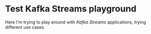# Test Kafka Streams playground

Here I'm trying to play around with _Kafka Streams_ applications, trying different use cases.
